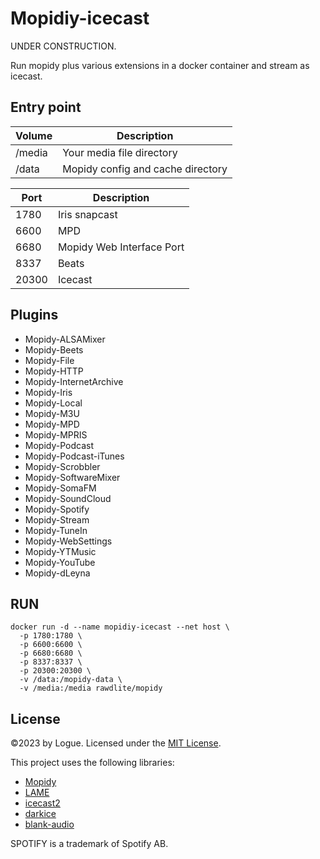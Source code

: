 # Mopidiy-icecast

UNDER CONSTRUCTION.

Run mopidy plus various extensions in a docker container and stream as icecast.

## Entry point

| Volume | Description                       |
| ------ | --------------------------------- |
| /media | Your media file directory         |
| /data  | Mopidy config and cache directory |

| Port  | Description               |
| ----- | ------------------------- |
| 1780  | Iris snapcast             |
| 6600  | MPD                       |
| 6680  | Mopidy Web Interface Port |
| 8337  | Beats                     |
| 20300 | Icecast                   |

## Plugins

- Mopidy-ALSAMixer
- Mopidy-Beets
- Mopidy-File
- Mopidy-HTTP
- Mopidy-InternetArchive
- Mopidy-Iris
- Mopidy-Local
- Mopidy-M3U
- Mopidy-MPD
- Mopidy-MPRIS
- Mopidy-Podcast
- Mopidy-Podcast-iTunes
- Mopidy-Scrobbler
- Mopidy-SoftwareMixer
- Mopidy-SomaFM
- Mopidy-SoundCloud
- Mopidy-Spotify
- Mopidy-Stream
- Mopidy-TuneIn
- Mopidy-WebSettings
- Mopidy-YTMusic
- Mopidy-YouTube
- Mopidy-dLeyna

## RUN

```ssh
docker run -d --name mopidiy-icecast --net host \
  -p 1780:1780 \
  -p 6600:6600 \
  -p 6680:6680 \
  -p 8337:8337 \
  -p 20300:20300 \
  -v /data:/mopidy-data \
  -v /media:/media rawdlite/mopidy
```

## License

©2023 by Logue. Licensed under the [MIT License](LICENSE).

This project uses the following libraries:

- [Mopidy](https://mopidy.com/)
- [LAME](https://lame.sourceforge.io/)
- [icecast2](https://icecast.org/)
- [darkice](http://www.darkice.org/)
- [blank-audio](https://github.com/anars/blank-audio)

SPOTIFY is a trademark of Spotify AB.
